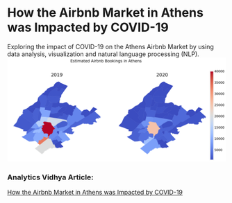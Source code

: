 # How the Airbnb Market in Athens was Impacted by COVID-19
Exploring the impact of COVID-19 on the Athens Airbnb Market by using data analysis, visualization and natural language processing (NLP).
![Bookings](images/bookings_neighbourhoods.png)
### Analytics Vidhya Article:
[How the Airbnb Market in Athens was Impacted by COVID-19](https://medium.com/analytics-vidhya/how-the-airbnb-market-in-athens-was-impacted-by-covid-19-db37f9b886fb)


